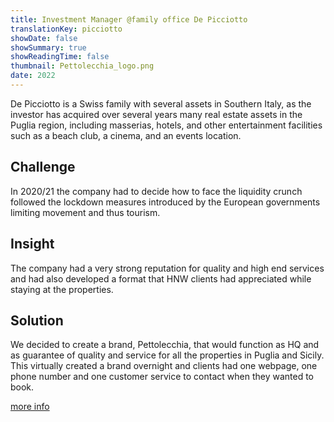 ```yaml
---
title: Investment Manager @family office De Picciotto
translationKey: picciotto
showDate: false
showSummary: true
showReadingTime: false
thumbnail: Pettolecchia_logo.png
date: 2022
---
```


De Picciotto is a Swiss family with several assets in Southern Italy, as the investor has acquired over several years many real estate assets in the Puglia region, including masserias, hotels, and other entertainment facilities such as a beach club, a cinema, and an events location.

## Challenge

In 2020/21 the company had to decide how to face the liquidity crunch followed the lockdown measures introduced by the European governments limiting movement and thus tourism.

## Insight

The company had a very strong reputation for quality and high end services and had also developed a format that HNW clients had appreciated while staying at the properties.

## Solution

We decided to create a brand, Pettolecchia, that would function as HQ and as guarantee of quality and service for all the properties in Puglia and Sicily. This virtually created a brand overnight and clients had one webpage, one phone number and one customer service to contact when they wanted to book.

[more info](https://www.pettolecchiacollection.com/)

